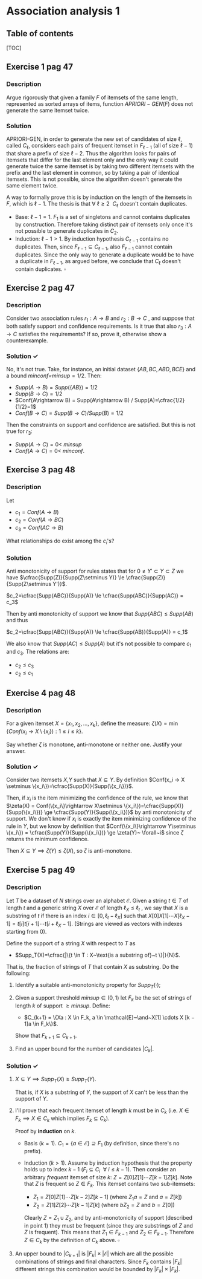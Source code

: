 # Association analysis 1

## Table of contents

[TOC]

## Exercise 1 pag 47

### Description

Argue rigorously that given a family $F$ of itemsets of the same length, represented as sorted arrays of items, function $APRIORI-GEN(F)$ does not generate the same itemset twice.

### Solution

APRIORI-GEN, in order to generate the new set of candidates of size $\ell$, called $C_\ell$, considers each pairs of frequent itemset in $F_{\ell-1}$ (all of size $\ell-1$) that share a prefix of size $\ell-2$. Thus the algorithm looks for pairs of itemsets that differ for the last element only and the only way it could generate twice the same itemset is by taking two different itemsets with the prefix and the last element in common, so by taking a pair of identical itemsets. This is not possible, since the algorithm doesn't generate the same element twice.

A way to formally prove this is by induction on the length of the itemsets in $F$, which is $\ell-1$. The thesis is that $\forall~\ell \ge 2~~C_\ell$ doesn't contain duplicates.  

- Base: $\ell-1 = 1$. $F_1$ is a set of singletons and cannot contains duplicates by construction. Therefore taking distinct pair of itemsets only once it's not possible to generate duplicates in $C_2$.
- Induction: $\ell -1 > 1$. By induction hypothesis $C_{\ell-1}$ contains no duplicates. Then, since $F_{\ell-1} \subseteq C_{\ell-1}$, also $F_{\ell-1}$ cannot contain duplicates. Since the only way to generate a duplicate would be to have a duplicate in $F_{\ell-1}$, as argued before, we conclude that $C_\ell$ doesn't contain duplicates. $\square$



## Exercise 2 pag 47

### Description

Consider two association rules $r_1 : A → B$  and  $r_2 : B → C$ , and suppose that both satisfy support and confidence requirements. Is it true that also $r_3 : A → C$ satisfies the requirements? If so, prove it, otherwise show a counterexample.

### Solution $\checkmark$

 No, it's not true. Take, for instance, an initial dataset $\{AB, BC, ABD, BCE\}$ and a bound *minconf$=$minsup*$=1/2$. Then:

- $Supp(A\rightarrow B) = Supp(\{AB\}) = 1/2$
- $Supp(B \rightarrow C) = 1/2$
- $Conf(A\rightarrow B) = Supp(A\rightarrow B) / Supp(A)=\cfrac{1/2}{1/2}=1$
- $Conf(B \rightarrow C) = Supp(B \rightarrow C) / Supp(B)= 1/2$

Then the constraints on support and confidence are satisfied. But this is not true for $r_3$:

- $Supp(A \rightarrow C) = 0 <$ *minsup*
- $Conf(A \rightarrow C) = 0 <$ *minconf*.



## Exercise 3 pag 48

### Description

Let

- $c_1 = Conf(A → B)$
- $c_2 = Conf(A → BC )$
- $c_3 = Conf(AC → B)$

What relationships do exist among the $c_i$'s?

### Solution

Anti monotonicity of support for rules states that for $0 \ne Y' \subset Y \subset Z$ we have $\cfrac{Supp(Z)}{Supp(Z\setminus Y)} \le \cfrac{Supp(Z)}{Supp(Z\setminus Y')}$.

$c_2=\cfrac{Supp(ABC)}{Supp(A)} \le \cfrac{Supp(ABC)}{Supp(AC)} = c_3$ 

Then by anti monotonicity of support we know that $Supp(ABC) \le Supp(AB)$ and thus

$c_2=\cfrac{Supp(ABC)}{Supp(A)} \le \cfrac{Supp(AB)}{Supp(A)} = c_1$

We also know that $Supp(AC) \le Supp(A)$ but it's not possible to compare $c_1$ and $c_3$.
The relations are:

- $c_2 \le c_3$
- $c_2 \le c_1$



## Exercise 4 pag 48

### Description

For a given itemset $X = \{x_1 , x_2 , . . . , x_k\}$, define the measure: $\zeta(X ) =\min \{Conf(x_i → X \setminus \{x_i\}) : 1 ≤ i ≤ k\}$. 

Say whether $\zeta$ is monotone, anti-monotone or neither one. Justify your answer.

### Solution $\checkmark$

Consider two itemsets $X$,$Y$ such that $X \subseteq Y$. By definition $Conf(x_i → X \setminus \{x_i\})=\cfrac{Supp(X)}{Supp(\{x_i\})}$. 

Then, if $x_i$ is the item minimizing the confidence of the rule, we know that $\zeta(X) = Conf(\{x_i\}\rightarrow X\setminus \{x_i\})=\cfrac{Supp(X)}{Supp(\{x_i\})} \ge \cfrac{Supp(Y)}{Supp(\{x_i\})}$ by anti monotonicity of support. We don't know if $x_i$ is exactly the item minimizing confidence of the rule in $Y$, but we know by definition that $Conf(\{x_i\}\rightarrow Y\setminus \{x_i\}) = \cfrac{Supp(Y)}{Supp(\{x_i\})} \ge \zeta(Y)~ \forall~i$ since $\zeta$ returns the minimum confidence.

Then $X \subseteq Y \implies \zeta(Y) \le \zeta(X)$, so $\zeta$ is anti-monotone.



## Exercise 5 pag 49

### Description

Let $T$ be a dataset of $N$ strings over an alphabet $\mathcal{E}$. Given a string $t ∈ T$ of length $t$ and a generic string $X$ over $\mathcal{E}$ of length $\ell_X ≤ \ell_t$ , we say that $X$ is a substring of $t$ if there is an index $i ∈ [0, \ell_t − \ell_X]$ such that $X[0]X[1] \cdots X [\ell_X − 1] = t[i]t[i + 1] \cdots t[i + \ell_X − 1]$. (Strings are viewed
as vectors with indexes starting from $0$). 

Define the support of a string $X$ with respect to $T$ as

- $Supp_T(X)=\cfrac{|\{t \in T : X~\text{is a substring of}~t \}|}{N}$.

That is, the fraction of strings of $T$ that contain $X$ as substring. Do the following:

1. Identify a suitable anti-monotonicity property for $Supp_T (·)$;

2. Given a support threshold $minsup ∈ (0, 1)$ let $F_ k$ be the set of strings of length $k$ of support $≥ minsup$. Define:

   - $C_{k+1} = \{Xa : X \in F_k, a \in \mathcal{E}~\and~X[1] \cdots X [k − 1]a \in F_k\}$.

   Show that $F_{k+1} \subseteq C_{k+1}$.
   
3. Find an upper bound for the number of candidates $|C_k|$.

### Solution $\checkmark$

1. $X \subseteq Y \implies Supp_T(X) \ge Supp_T(Y)$. 

   That is, if $X$ is a substring of $Y$, the support of $X$ can't be less than the support of $Y$.

2. I'll prove that each frequent itemset of length $k$ must be in $C_k$ (i.e. $X \in F_k \implies X \in C_k$ which implies $F_k \subseteq C_k$).

   Proof by **induction** on $k$.

   - Basis ($k=1$). $C_1=\{a \in \mathcal{E}\} \supseteq F_1$ (by definition, since there's no prefix).

   - Induction ($k > 1$).  Assume by induction hypothesis that the property holds up to index $k-1$ ($F_{i} \subseteq C_{i}~~\forall~i \le k-1$). Then consider an arbitrary _frequent_ itemset of size $k$: $Z=Z[0]Z[1]\cdots Z[k-1]Z[k]$. Note that $Z$ is frequent so $Z \in F_k$. 
     This itemset contains two sub-itemsets:

     - $Z_1=Z[0]Z[1]\cdots  Z[k-2]Z[k-1]$ (where $Z_1a=Z$ and $a = Z[k]$)
     - $Z_2=Z[1]Z[2]\cdots Z[k-1]Z[k]$  (where $bZ_2=Z$ and $b=Z[0]$)

     Clearly $Z=Z_1 \cup Z_2$, and by anti-monotonicity of support (described in point 1) they must be frequent (since they are substrings of $Z$ and $Z$ is frequent). This means that $Z_1 \in F_{k-1}$ and $Z_2 \in F_{k-1}$. Therefore $Z \in C_k$ by the definition of $C_k$ above. $\square$
   
3. An upper bound to $|C_{k+1}|$ is $|F_k| \times |\mathcal{E}|$ which are all the possible combinations of strings and final characters. Since $F_k$ contains $|F_k|$ different strings this combination would be bounded by $|F_k|\times |F_k|$.

